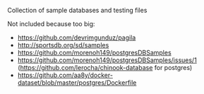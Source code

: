 Collection of sample databases and testing files

Not included because too big:

* https://github.com/devrimgunduz/pagila
* http://sportsdb.org/sd/samples
* https://github.com/morenoh149/postgresDBSamples
* https://github.com/morenoh149/postgresDBSamples/issues/1 (https://github.com/lerocha/chinook-database for postgres)
* https://github.com/aa8y/docker-dataset/blob/master/postgres/Dockerfile

